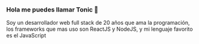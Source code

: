 ### Hola me puedes llamar Tonic 👋
Soy un desarrollador web full stack de 20 años que ama la programación, los frameworks que mas uso son ReactJS y NodeJS, y mi lenguaje favorito es el JavaScript
